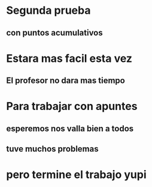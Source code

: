# Segunda prueba

## con puntos acumulativos

# Estara mas facil esta vez

## El profesor no dara mas tiempo

# Para trabajar con apuntes

## esperemos nos valla bien a todos

## tuve muchos problemas

# pero termine el trabajo yupi
